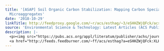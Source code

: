 ```yaml
---
title: '[ASAP] Soil Organic Carbon Stabilization: Mapping Carbon Speciation from Intact
  Microaggregates'
date: '2018-10-29'
linkTitle: http://feedproxy.google.com/~r/acs/esthag/~3/eSHHZWjQFck/acs.est.8b03095
source: 'Environmental Science & Technology: Latest Articles (ACS Publications)'
description: |-
  <p><img src="https://pubs.acs.org/appl/literatum/publisher/achs/journals/content/esthag/0/esthag.ahead-of-print/acs.est.8b03095/20181026/images/medium/es-2018-03095u_0006.gif" alt="TOC Graphic"/></p><div><cite>Environmental Science & Technology</cite></div><div>DOI: 10.1021/acs.est.8b03095</div><div class="feedflare">
  <a href="http://feeds.feedburner.com/~ff/acs/esthag?a=eSHHZWjQFck:XLHzJmFV_wc:yIl2AUoC8zA"><img src="http://feeds.feedburner.com/~ff/acs/esthag?d=yIl2AUoC8zA" border="0"></img></a>
---
```

